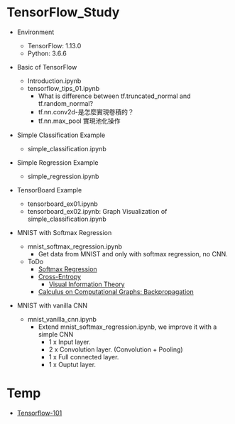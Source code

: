 # TensorFlow_Study
* Environment
  * TensorFlow: 1.13.0
  * Python: 3.6.6

* Basic of TensorFlow
  * Introduction.ipynb
  * tensorflow_tips_01.ipynb
    * What is difference between tf.truncated_normal and tf.random_normal?
    * tf.nn.conv2d-是怎麼實現卷積的？
    * tf.nn.max_pool 實現池化操作

* Simple Classification Example
  * simple_classification.ipynb

* Simple Regression Example
  * simple_regression.ipynb

* TensorBoard Example
  * tensorboard_ex01.ipynb 
  * tensorboard_ex02.ipynb: Graph Visualization of simple_classification.ipynb

* MNIST with Softmax Regression
  * mnist_softmax_regression.ipynb 
    * Get data from MNIST and only with softmax regression, no CNN.
  * ToDo
    * [Softmax Regression](http://ufldl.stanford.edu/tutorial/supervised/SoftmaxRegression/)
    * [Cross-Entropy](https://ml-cheatsheet.readthedocs.io/en/latest/loss_functions.html)
      * [Visual Information Theory](https://colah.github.io/posts/2015-09-Visual-Information/)
    * [Calculus on Computational Graphs: Backpropagation](https://colah.github.io/posts/2015-08-Backprop/)

* MNIST with vanilla CNN
  * mnist_vanilla_cnn.ipynb
    * Extend mnist_softmax_regression.ipynb, we improve it with a simple CNN 
      * 1 x Input layer.
      * 2 x Convolution layer. (Convolution + Pooling)
      * 1 x Full connected layer.
      * 1 x Ouptut layer.

# Temp
* [Tensorflow-101](https://github.com/c1mone/Tensorflow-101)
